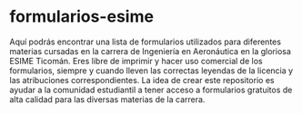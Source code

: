 # formularios-esime

Aquí podrás encontrar una lista de formularios utilizados para diferentes materias cursadas en la carrera de Ingeniería en Aeronáutica en la gloriosa ESIME Ticomán. Eres libre de imprimir y hacer uso comercial de los formularios, siempre y cuando lleven las correctas leyendas de la licencia y las atribuciones correspondientes. 
La idea de crear este repositorio es ayudar a la comunidad estudiantil a tener acceso a formularios gratuitos de alta calidad para las diversas materias de la carrera.
